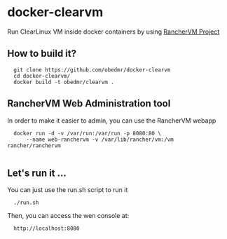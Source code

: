 docker-clearvm
==============
Run ClearLinux VM inside docker containers by using [RancherVM Project](https://github.com/rancher/vm)

How to build it?
----------------
```
  git clone https://github.com/obedmr/docker-clearvm
  cd docker-clearvm/
  docker build -t obedmr/clearvm .
```

RancherVM Web Administration tool
---------------------------------
In order to make it easier to admin, you can use the RancherVM webapp
```
  docker run -d -v /var/run:/var/run -p 8080:80 \
      --name web-ranchervm -v /var/lib/rancher/vm:/vm rancher/ranchervm
  
```

Let's run it ...
----------------
You can just use the run.sh script to run it

```
  ./run.sh
```

Then, you can access the wen console at:
```
  http://localhost:8080
```